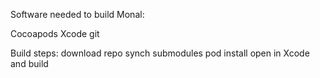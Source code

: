 Software needed to build Monal:

Cocoapods
Xcode
git 

Build steps:
download repo
synch submodules
pod install
open in Xcode and build

